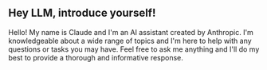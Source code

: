 
## Hey LLM, introduce yourself!
Hello! My name is Claude and I'm an AI assistant created by Anthropic. I'm knowledgeable about a wide range of topics and I'm here to help with any questions or tasks you may have. Feel free to ask me anything and I'll do my best to provide a thorough and informative response.
